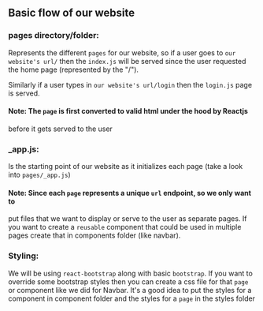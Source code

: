 ## Basic flow of our website

### pages directory/folder:

Represents the different `pages` for our website, so if
a user goes to `our website's url/` then the `index.js` will be served since
the user requested the home page (represented by the "/").

Similarly if a user types in `our website's url/login` then the `login.js` page is
served.

#### Note: The `page` is first converted to valid html under the hood by Reactjs

before it gets served to the user

### \_app.js:

Is the starting point of our website as it initializes each page
(take a look into `pages/_app.js`)

#### Note: Since each `page` represents a unique `url` endpoint, so we only want to

put files that we want to display or serve to the user as separate pages. If you
want to create a `reusable` component that could be used in multiple pages create
that in components folder (like navbar).

### Styling:

We will be using `react-bootstrap` along with basic `bootstrap`. If you want to
override some bootstrap styles then you can create a css file for that `page` or
component like we did for Navbar. It's a good idea to put the styles for a
component in component folder and the styles for a `page` in the styles folder
